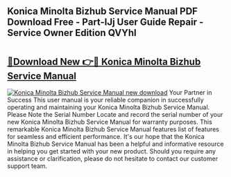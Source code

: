 ## Konica Minolta Bizhub Service Manual PDF Download Free - Part-IJj User Guide Repair - Service Owner Edition QVYhl

# <h2><a href="http://bc47699.oget.top/?id=Konica+Minolta+Bizhub+Service+Manual">🔗Download New 👉🔴 Konica Minolta Bizhub Service Manual</a></h2>

[![Konica Minolta Bizhub Service Manual new download](https://i.imgur.com/5g1atiW.png)](http://bc47699.oget.top/?id=Konica+Minolta+Bizhub+Service+Manual)
Your Partner in Success This user manual is your reliable companion in successfully operating and maintaining your Konica Minolta Bizhub Service Manual. Please Note the Serial Number Locate and record the serial number of your new Konica Minolta Bizhub Service Manual for warranty purposes. This remarkable Konica Minolta Bizhub Service Manual features list of features for seamless and efficient performance. It's our hope that the Konica Minolta Bizhub Service Manual has been a helpful and informative resource in helping you get started with your new product. Should you require any assistance or clarification, please do not hesitate to contact our customer support team.
